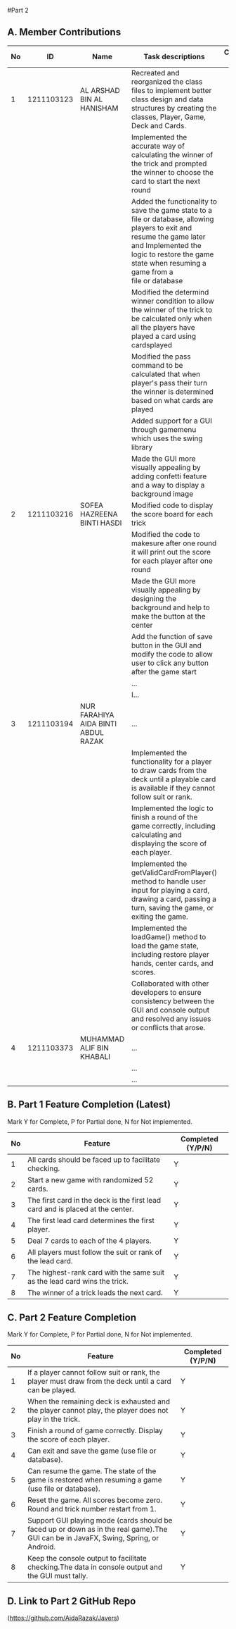 #Part 2
## A. Member Contributions

No | ID         | Name                        | Task descriptions                                                        | Contribution %
-- | ---------- | ----                        | -----------------                                                        | :----------:
1  | 1211103123 |  AL ARSHAD BIN AL HANISHAM  |Recreated and reorganized the class files to implement better class design and data structures by creating the classes, Player, Game, Deck and Cards.                                      |25%
  |            |                             ||Implemented the accurate way of calculating the winner of the trick and prompted the winner to choose the card to start the next round  |
  |            |                             ||Added the functionality to save the game state to a file or database, allowing players to exit and resume the game later and Implemented the logic to restore the game state when resuming a game from a file or database   |
 |            |      || Modified the determind winner condition to allow the winner of the trick to be calculated only when all the players have played a card using cardsplayed                         |                                                           
  |            |      || Modified the pass command to be calculated that when player's pass their turn the winner is determined based on what cards are played       |
 |            |      ||Added support for a GUI through gamemenu which uses the swing library
  |            |      ||Made the GUI more visually appealing by adding confetti feature and a way to display a background image 
2  | 1211103216           |  SOFEA HAZREENA BINTI HASDI    |Modified code to display the score board for each trick|     25%                 |
  |            |      ||Modified the code to makesure after one round it will print out the score for each player after one round|                      |
|            |     ||Made the GUI more visually appealing by designing the background and help to make the button at the center                      |
  |           |      ||Add the function of save button in the GUI and modify the code to allow user to click any button after the game start   |                      |
|            |      ||  ...                |
|            |      ||I...      |
3  |  1211103194| NUR FARAHIYA AIDA BINTI ABDUL RAZAK     | ...   |25 %
  |            |      |                |Implemented the functionality for a player to draw cards from the deck until a playable card is available if they cannot follow suit or rank.
  |            |      |                    |Implemented the logic to finish a round of the game correctly, including calculating and displaying the score of each player.
  |            |      |                 |Implemented the getValidCardFromPlayer() method to handle user input for playing a card, drawing a card, passing a turn, saving the game, or exiting the game.
  |            |      |                 |Implemented the loadGame() method to load the game state, including restore player hands, center cards, and scores.   
  |            |      |    |Collaborated with other developers to ensure consistency between the GUI and console output and resolved any issues or conflicts that arose.                
4  |   1211103373         |   MUHAMMAD ALIF BIN KHABALI   |...                | %
 |            |      ||...        |
|             |       ||...        |                       

## B. Part 1 Feature Completion (Latest)

Mark Y for Complete, P for Partial done, N for Not implemented.

No | Feature                                                                         | Completed (Y/P/N)
-- | ------------------------------------------------------------------------------- | -----------------
1  | All cards should be faced up to facilitate checking.                            | Y
2  | Start a new game with randomized 52 cards.                                      |Y
3  | The first card in the deck is the first lead card and is placed at the center.  |Y
4  | The first lead card determines the first player.                                |Y
5  | Deal 7 cards to each of the 4 players.                                          |Y
6  | All players must follow the suit or rank of the lead card.                      |Y
7  | The highest-rank card with the same suit as the lead card wins the trick.       |Y
8  | The winner of a trick leads the next card.                                      |Y


## C. Part 2 Feature Completion

Mark Y for Complete, P for Partial done, N for Not implemented.

No | Feature                                                                          | Completed (Y/P/N)
-- | -------------------------------------------------------------------------------- | -----------------
1  | If a player cannot follow suit or rank, the player must draw from the deck until a card can be played.      |Y
2  | When the remaining deck is exhausted and the player cannot play, the player does not play in the trick.                |Y
3  | Finish a round of game correctly. Display the score of each player.              |Y
4  | Can exit and save the game (use file or database).                               |Y
5  | Can resume the game. The state of the game is restored when resuming a game (use file or database).     |Y
6  | Reset the game. All scores become zero. Round and trick number restart from 1.   |Y
7  | Support GUI playing mode (cards should be faced up or down as in the real game).The GUI can be in JavaFX, Swing, Spring, or Android.  |Y
8  | Keep the console output to facilitate checking.The data in console output and the GUI must tally.                                |Y



## D. Link to Part 2 GitHub Repo

(https://github.com/AidaRazak/Javers)
